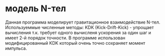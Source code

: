 # модель N-тел
Данная программа моделирует гравитационное взаимодействие N-тел.
Используеммые численные методы:
KDK (Kick-Drift-Kick) - упрощает вычисления т.к. требует одного вычисленя ускорения за один шаг и имеет 2-й порядок точности. В программе использован модифицированный KDK который очень точно сохраняет момент импульса.
